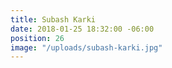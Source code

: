 ```yaml
---
title: Subash Karki
date: 2018-01-25 18:32:00 -06:00
position: 26
image: "/uploads/subash-karki.jpg"
---
```


